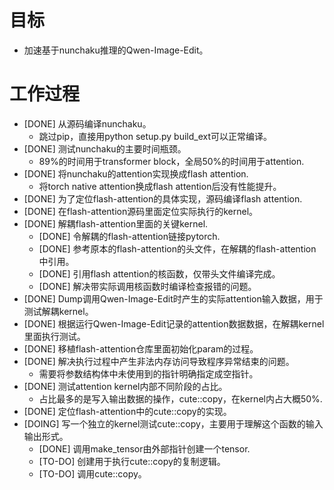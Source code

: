 # 目标
- 加速基于nunchaku推理的Qwen-Image-Edit。

# 工作过程
- [DONE] 从源码编译nunchaku。
	- 跳过pip，直接用python setup.py build_ext可以正常编译。
- [DONE] 测试nunchaku的主要时间瓶颈。
	- 89%的时间用于transformer block，全局50%的时间用于attention.
- [DONE] 将nunchaku的attention实现换成flash attention.
	- 将torch native attention换成flash attention后没有性能提升。
- [DONE] 为了定位flash-attention的具体实现，源码编译flash attention.
- [DONE] 在flash-attention源码里面定位实际执行的kernel。
- [DONE] 解耦flash-attention里面的关键kernel.
	- [DONE] 令解耦的flash-attention链接pytorch.
	- [DONE] 参考原本的flash-attention的头文件，在解耦的flash-attention中引用。
	- [DONE] 引用flash attention的核函数，仅带头文件编译完成。
	- [DONE] 解决带实际调用核函数时编译检查报错的问题。
- [DONE] Dump调用Qwen-Image-Edit时产生的实际attention输入数据，用于测试解耦kernel。
- [DONE] 根据运行Qwen-Image-Edit记录的attention数据数据，在解耦kernel里面执行测试。
- [DONE] 移植flash-attention仓库里面初始化param的过程。
- [DONE] 解决执行过程中产生非法内存访问导致程序异常结束的问题。
	- 需要将参数结构体中未使用到的指针明确指定成空指针。
- [DONE] 测试attention kernel内部不同阶段的占比。
	- 占比最多的是写入输出数据的操作，cute::copy，在kernel内占大概50%.
- [DONE] 定位flash-attention中的cute::copy的实现。
- [DOING] 写一个独立的kernel测试cute::copy，主要用于理解这个函数的输入输出形式。
	- [DONE] 调用make_tensor由外部指针创建一个tensor.
	- [TO-DO] 创建用于执行cute::copy的复制逻辑。
	- [TO-DO] 调用cute::copy。